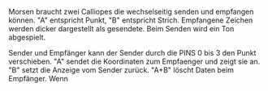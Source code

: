 Morsen braucht zwei Calliopes die wechselseitig senden und empfangen können. "A" entspricht Punkt, "B" entspricht Strich. Empfangene Zeichen werden dicker dargestellt als gesendete. Beim Senden wird ein Ton abgespielt.

Sender und Empfänger kann der Sender durch die PINS 0 bis 3 den Punkt verschieben. "A" sendet die Koordinaten zum Empfaenger und zeigt sie an. "B" setzt die Anzeige vom Sender zurück. "A+B" löscht Daten beim Empfänger. Wenn 

